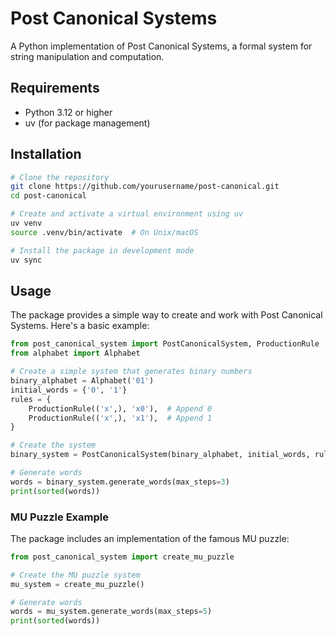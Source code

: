 # Post Canonical Systems

A Python implementation of Post Canonical Systems, a formal system for string manipulation and computation.

## Requirements

- Python 3.12 or higher
- uv (for package management)

## Installation

```bash
# Clone the repository
git clone https://github.com/yourusername/post-canonical.git
cd post-canonical

# Create and activate a virtual environment using uv
uv venv
source .venv/bin/activate  # On Unix/macOS

# Install the package in development mode
uv sync
```

## Usage

The package provides a simple way to create and work with Post Canonical Systems. Here's a basic example:

```python
from post_canonical_system import PostCanonicalSystem, ProductionRule
from alphabet import Alphabet

# Create a simple system that generates binary numbers
binary_alphabet = Alphabet('01')
initial_words = {'0', '1'}
rules = {
    ProductionRule(('x',), 'x0'),  # Append 0
    ProductionRule(('x',), 'x1'),  # Append 1
}

# Create the system
binary_system = PostCanonicalSystem(binary_alphabet, initial_words, rules)

# Generate words
words = binary_system.generate_words(max_steps=3)
print(sorted(words))
```

### MU Puzzle Example

The package includes an implementation of the famous MU puzzle:

```python
from post_canonical_system import create_mu_puzzle

# Create the MU puzzle system
mu_system = create_mu_puzzle()

# Generate words
words = mu_system.generate_words(max_steps=5)
print(sorted(words))
```